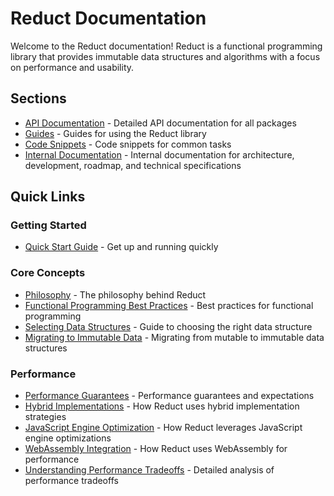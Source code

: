 # Reduct Documentation

Welcome to the Reduct documentation! Reduct is a functional programming library that provides immutable data structures and algorithms with a focus on performance and usability.

## Sections

- [API Documentation](./api/index.md) - Detailed API documentation for all packages
- [Guides](./guides/index.md) - Guides for using the Reduct library
- [Code Snippets](./code-snippets/index.md) - Code snippets for common tasks
- [Internal Documentation](./internal/index.md) - Internal documentation for architecture, development, roadmap, and technical specifications

## Quick Links

### Getting Started
- [Quick Start Guide](./guides/getting-started/quickstart.md) - Get up and running quickly

### Core Concepts
- [Philosophy](./guides/philosophy.md) - The philosophy behind Reduct
- [Functional Programming Best Practices](./guides/best-practices/functional-programming.md) - Best practices for functional programming
- [Selecting Data Structures](./guides/best-practices/selecting-data-structures.md) - Guide to choosing the right data structure
- [Migrating to Immutable Data](./guides/best-practices/migrating-to-immutable.md) - Migrating from mutable to immutable data structures

### Performance
- [Performance Guarantees](./guides/performance/performance-guarantees.md) - Performance guarantees and expectations
- [Hybrid Implementations](./guides/performance/hybrid-implementations.md) - How Reduct uses hybrid implementation strategies
- [JavaScript Engine Optimization](./guides/performance/engine-optimization.md) - How Reduct leverages JavaScript engine optimizations
- [WebAssembly Integration](./guides/performance/webassembly-integration.md) - How Reduct uses WebAssembly for performance
- [Understanding Performance Tradeoffs](./guides/performance/understanding-performance-tradeoffs.md) - Detailed analysis of performance tradeoffs
